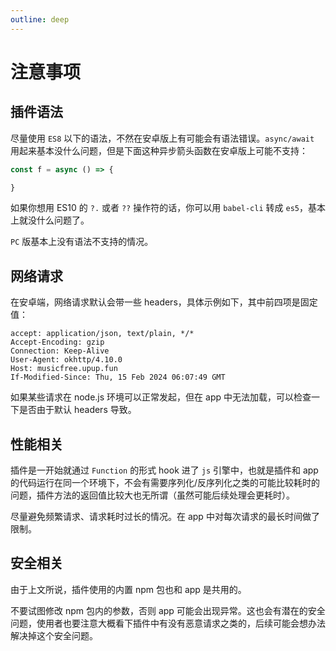 ```yaml
---
outline: deep
---
```


# 注意事项

## 插件语法

尽量使用 `ES8` 以下的语法，不然在安卓版上有可能会有语法错误。`async/await` 用起来基本没什么问题，但是下面这种异步箭头函数在安卓版上可能不支持：

``` javascript
const f = async () => {

}

```

如果你想用 ES10 的 `?.` 或者 `??` 操作符的话，你可以用 `babel-cli` 转成 `es5`，基本上就没什么问题了。

`PC` 版基本上没有语法不支持的情况。

## 网络请求
在安卓端，网络请求默认会带一些 headers，具体示例如下，其中前四项是固定值：

```
accept: application/json, text/plain, */*
Accept-Encoding: gzip
Connection: Keep-Alive
User-Agent: okhttp/4.10.0
Host: musicfree.upup.fun
If-Modified-Since: Thu, 15 Feb 2024 06:07:49 GMT
```

如果某些请求在 node.js 环境可以正常发起，但在 app 中无法加载，可以检查一下是否由于默认 headers 导致。


## 性能相关

插件是一开始就通过 `Function` 的形式 hook 进了 `js` 引擎中，也就是插件和 app 的代码运行在同一个环境下，不会有需要序列化/反序列化之类的可能比较耗时的问题，插件方法的返回值比较大也无所谓（虽然可能后续处理会更耗时）。

尽量避免频繁请求、请求耗时过长的情况。在 app 中对每次请求的最长时间做了限制。

## 安全相关

由于上文所说，插件使用的内置 npm 包也和 app 是共用的。

不要试图修改 npm 包内的参数，否则 app 可能会出现异常。这也会有潜在的安全问题，使用者也要注意大概看下插件中有没有恶意请求之类的，后续可能会想办法解决掉这个安全问题。